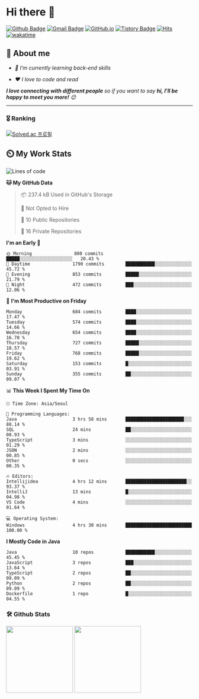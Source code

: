# Hi there 👋
[![Github Badge](https://img.shields.io/badge/-uiw6unoh-grey?style=flat&logo=github&logoColor=white&link=https://github.com/uiw6unoh/)](https://www.github.com/uiw6unoh/) 
[![Gmail Badge](https://img.shields.io/badge/-uiw6unoh@naver.com-c14438?style=flat&logo=Gmail&logoColor=white&link=mailto:uiw6unoh@naver.com)](mailto:uiw6unoh@naver.com) 
[![GitHub.io](https://img.shields.io/badge/GitHub.io-orange?style=flat&logoColor=white)](https://uiw6unoh.github.io/)
[![Tistory Badge](https://img.shields.io/badge/Tech%20Blog-yellow?style=flat&logoColor=white)](https://uiw6unoh-log.vercel.app/)
[![Hits](https://hits.seeyoufarm.com/api/count/incr/badge.svg?url=https%3A%2F%2Fgithub.com%2Fuiw6unoh&count_bg=%2379C83D&title_bg=%23555555&icon=&icon_color=%23E7E7E7&title=hits&edge_flat=false)](https://hits.seeyoufarm.com)
[![wakatime](https://wakatime.com/badge/user/54252e40-b19e-45e1-9ec9-fb1c5a26c628.svg)](https://wakatime.com/@54252e40-b19e-45e1-9ec9-fb1c5a26c628)
<!-- [![Portfolio Badge](https://img.shields.io/badge/portfolio-web-blue?style=flat&link=https://github.com/uiw6unoh/)](https://github.com/uiw6unoh/)  -->

## 💬 About me
<em>
 
- 🌱 I’m currently learning back-end skills
 
- ❤️ I love to code and read
</em>

<em><b>I love connecting with different people</b> so if you want to say <b>hi, I'll be happy to meet you more!</b> 😊</em>

---
### 🎖️ Ranking
[![Solved.ac 프로필](http://mazassumnida.wtf/api/v2/generate_badge?boj=uiw6unoh)](https://www.acmicpc.net/user/uiw6unoh)

## ⏲️ My Work Stats
<!--[![uiw6unoh's wakatime stats](https://github-readme-stats.vercel.app/api/wakatime?username=uiw6unoh)]-->

<!--START_SECTION:waka-->
![Lines of code](https://img.shields.io/badge/From%20Hello%20World%20I%27ve%20Written-2.9%20million%20lines%20of%20code-blue)

**🐱 My GitHub Data** 

> 📦 237.4 kB Used in GitHub's Storage 
 > 
> 🚫 Not Opted to Hire
 > 
> 📜 10 Public Repositories 
 > 
> 🔑 16 Private Repositories 
 > 
**I'm an Early 🐤** 

```text
🌞 Morning                800 commits         █████░░░░░░░░░░░░░░░░░░░░   20.43 % 
🌆 Daytime                1790 commits        ███████████░░░░░░░░░░░░░░   45.72 % 
🌃 Evening                853 commits         █████░░░░░░░░░░░░░░░░░░░░   21.79 % 
🌙 Night                  472 commits         ███░░░░░░░░░░░░░░░░░░░░░░   12.06 % 
```
📅 **I'm Most Productive on Friday** 

```text
Monday                   684 commits         ████░░░░░░░░░░░░░░░░░░░░░   17.47 % 
Tuesday                  574 commits         ████░░░░░░░░░░░░░░░░░░░░░   14.66 % 
Wednesday                654 commits         ████░░░░░░░░░░░░░░░░░░░░░   16.70 % 
Thursday                 727 commits         █████░░░░░░░░░░░░░░░░░░░░   18.57 % 
Friday                   768 commits         █████░░░░░░░░░░░░░░░░░░░░   19.62 % 
Saturday                 153 commits         █░░░░░░░░░░░░░░░░░░░░░░░░   03.91 % 
Sunday                   355 commits         ██░░░░░░░░░░░░░░░░░░░░░░░   09.07 % 
```


📊 **This Week I Spent My Time On** 

```text
🕑︎ Time Zone: Asia/Seoul

💬 Programming Languages: 
Java                     3 hrs 58 mins       ██████████████████████░░░   88.14 % 
SQL                      24 mins             ██░░░░░░░░░░░░░░░░░░░░░░░   08.93 % 
TypeScript               3 mins              ░░░░░░░░░░░░░░░░░░░░░░░░░   01.29 % 
JSON                     2 mins              ░░░░░░░░░░░░░░░░░░░░░░░░░   00.85 % 
Other                    0 secs              ░░░░░░░░░░░░░░░░░░░░░░░░░   00.35 % 

🔥 Editors: 
Intellijidea             4 hrs 12 mins       ███████████████████████░░   93.37 % 
IntelliJ                 13 mins             █░░░░░░░░░░░░░░░░░░░░░░░░   04.98 % 
VS Code                  4 mins              ░░░░░░░░░░░░░░░░░░░░░░░░░   01.64 % 

💻 Operating System: 
Windows                  4 hrs 30 mins       █████████████████████████   100.00 % 
```

**I Mostly Code in Java** 

```text
Java                     10 repos            ███████████░░░░░░░░░░░░░░   45.45 % 
JavaScript               3 repos             ███░░░░░░░░░░░░░░░░░░░░░░   13.64 % 
TypeScript               2 repos             ██░░░░░░░░░░░░░░░░░░░░░░░   09.09 % 
Python                   2 repos             ██░░░░░░░░░░░░░░░░░░░░░░░   09.09 % 
Dockerfile               1 repo              █░░░░░░░░░░░░░░░░░░░░░░░░   04.55 % 
```




<!--END_SECTION:waka-->

### 🛠️ Github Stats <br/>
<p>
  <img height="180em" src="https://github-readme-stats-git-masterrstaa-rickstaa.vercel.app/api?username=uiw6unoh&show_icons=true&include_all_commits=true">
  <img height="180em" src="https://github-readme-stats-git-masterrstaa-rickstaa.vercel.app/api/top-langs/?username=uiw6unoh&layout=compact">
</p>

